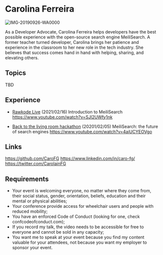 # Carolina Ferreira

![IMG-20190926-WA0000](https://user-images.githubusercontent.com/48251481/109692713-2071d880-7b89-11eb-94d5-444da042c88a.jpg)

As a Developer Advocate, Carolina Ferreira helps developers have the best possible experience with the open-source search engine MeiliSearch. A former teacher turned developer, Carolina brings her patience and experience in the classroom to her new role in the tech industry. She believes that success comes hand in hand with helping, sharing, and elevating others.

## Topics

TBD

## Experience

- [Rawkode Live](https://www.youtube.com/channel/UCrber_mFvp_FEF7D9u8PDEA) (2021/02/16)
   Introduction to MeiliSearch
   https://www.youtube.com/watch?v=SJl2UWfy1nk
   
- [Back to the living room hackathon](https://backtothelivingroom.tech/) (20201/02/05) 
   MeiliSearch: the future of search engines
   https://www.youtube.com/watch?v=4aiUCYEOVgo

## Links

https://github.com/CaroFG
https://www.linkedin.com/in/caro-fg/
https://twitter.com/CarolainFG


## Requirements

- Your event is welcoming everyone, no matter where they come from, their social status, gender, orientation, beliefs, education and their mental or physical abilities;
- Your conference provide access for wheelchair users and people with reduced mobility;
- You have an enforced Code of Conduct (looking for one, check confcodeofconduct.com);
- If you record my talk, the video needs to be accessible for free to everyone and cannot be sold in any capacity;
- You want me to speak at your event because you find my content valuable for your attendees, not because you want my employer to sponsor your event.
